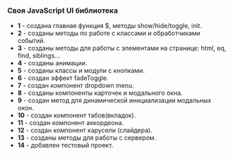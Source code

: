 ### Своя JavaScript UI библиотека

* **1** - создана главная функция $, методы show/hide/toggle, init.
* **2** - созданы методы по работе с классами и обработчиками событий.
* **3** - созданы методы для работы с элементами на странице: html, eq, find, siblings…
* **4** - созданы анимации.
* **5** - созданы классы и модули с кнопками.
* **6** - создан эффект fadeToggle.
* **7** - создан компонент dropdown menu.
* **8** - созданы компоненты карточек и модального окна.
* **9** - создан метод для динамической инициализации модальных окон.
* **10** - создан компонент табов(вкладок).
* **11** - создан компонент аккордеона.
* **12** - создан компонент карусели (слайдера).
* **13** - созданы методы для работы с сервером.
* **14** - добавлен тестовый проект.
